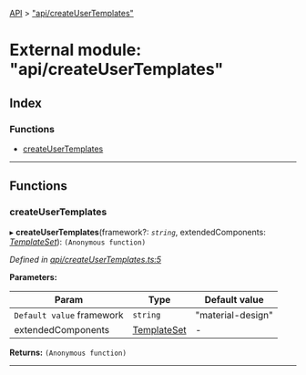 [API](../README.md) > ["api/createUserTemplates"](../modules/_api_createusertemplates_.md)

# External module: "api/createUserTemplates"

## Index

### Functions

* [createUserTemplates](_api_createusertemplates_.md#createusertemplates)

---

## Functions

<a id="createusertemplates"></a>

###  createUserTemplates

▸ **createUserTemplates**(framework?: *`string`*, extendedComponents: *[TemplateSet](_user_module_.md#templateset)*): `(Anonymous function)`

*Defined in [api/createUserTemplates.ts:5](https://github.com/authumn/authumn-angular/blob/04acefe/projects/authumn-angular/src/user/api/createUserTemplates.ts#L5)*

**Parameters:**

| Param | Type | Default value |
| ------ | ------ | ------ |
| `Default value` framework | `string` | &quot;material-design&quot; | 
| extendedComponents | [TemplateSet](_user_module_.md#templateset) | - | 

**Returns:** `(Anonymous function)`

___

